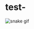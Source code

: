 # test-

![snake gif](https://github.com/Himansh29/Himansh29/blob/output/github-contribution-grid-snake.gif)
